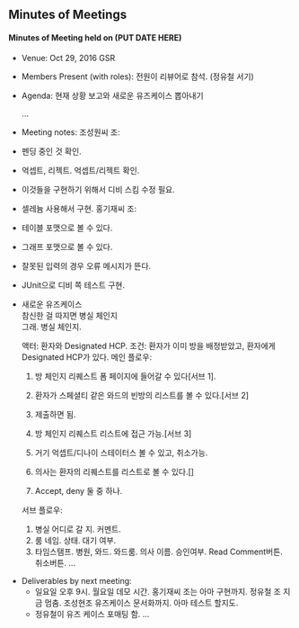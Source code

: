 Minutes of Meetings
-------------------

#### Minutes of Meeting held on (PUT DATE HERE)
- Venue: Oct 29, 2016 GSR
- Members Present (with roles): 전원이 리뷰어로 참석. (정유철 서기)
- Agenda: 현재 상황 보고와 새로운 유즈케이스 뽑아내기

  ...
- Meeting notes:
조성원씨 조:
 - 펜딩 중인 것 확인. 
 - 억셉트, 리젝트. 억셉트/리젝트 확인. 
 - 이것들을 구현하기 위해서 디비 스킴 수정 필요. 
 - 셀레늄 사용해서 구현.
홍기재씨 조:
 - 테이블 포맷으로 볼 수 있다.
 - 그래프 포맷으로 볼 수 있다.
 - 잘못된 입력의 경우 오류 메시지가 뜬다.
 - JUnit으로 디비 쪽 테스트 구현.
 
* 새로운 유즈케이스  
  참신한 걸 따지면 병실 체인지  
  그래. 병실 체인지.
  
  액터: 환자와 Designated HCP.
  조건: 환자가 이미 방을 배정받았고, 환자에게 Designated HCP가 있다. 
  메인 플로우:
  1. 방 체인지 리퀘스트 폼 페이지에 들어갈 수 있다[서브 1].
  1. 환자가 스페셜티 같은 와드의 빈방의 리스트를 볼 수 있다.[서브 2]
  1. 제출하면 됨.
  1. 방 체인지 리퀘스트 리스트에 접근 가능.[서브 3]
  1. 거기 억셉트/디나이 스테이터스 볼 수 있고, 취소가능.
  
  1. 의사는 환자의 리퀘스트를 리스트로 볼 수 있다.[]
  1. Accept, deny 둘 중 하나.
  
  서브 플로우:
  1. 병실 어디로 갈 지. 커멘트.
  2. 룸 네임. 상태. 대기 여부.
  3. 타임스탬프. 병원, 와드. 와드룸. 의사 이름. 승인여부. Read Comment버튼. 취소버튼.
  ...
- Deliverables by next meeting:
  * 일요일 오후 9시. 월요일 데모 시간. 홍기재씨 조는 아마 구현까지. 정유철 조 지금 멈춤. 조성현조 유즈케이스 문서화까지. 아마 테스트 할지도.
  * 정유철이 유즈 케이스 포매팅 함.
  ...